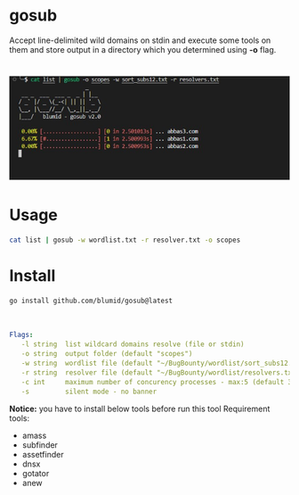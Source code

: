 # gosub

Accept line-delimited wild domains on stdin and execute some tools on them and store output in a directory which you determined using **-o** flag.

<h1 align="center">
  <img src="static/gosub_run_v2.jpg" alt="gosub"></a>
</h1>

# Usage

```bash
cat list | gosub -w wordlist.txt -r resolver.txt -o scopes
```

# Install

```bash
go install github.com/blumid/gosub@latest
```

<br>

```yaml
Flags:
   -l string  list wildcard domains resolve (file or stdin)
   -o string  output folder (default "scopes")
   -w string  wordlist file (default "~/BugBounty/wordlist/sort_subs12.txt")
   -r string  resolver file (default "~/BugBounty/wordlist/resolvers.txt")
   -c int     maximum number of concurency processes - max:5 (default 3)
   -s         silent mode - no banner

```


**Notice:** you have to install below tools before run this tool
Requirement tools:
* amass
* subfinder
* assetfinder
* dnsx
* gotator
* anew



